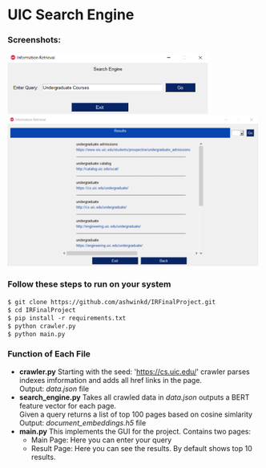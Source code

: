 # UIC Search Engine

### Screenshots:

<img src="https://github.com/ashwinkd/IRFinalProject/blob/master/Screenshots/main_page.png" alt="Main Page" width="400"/>  <img src="https://github.com/ashwinkd/IRFinalProject/blob/master/Screenshots/result_page.png" alt="Result Page" width="500"/>


### Follow these steps to run on your system
```
$ git clone https://github.com/ashwinkd/IRFinalProject.git
$ cd IRFinalProject
$ pip install -r requirements.txt
$ python crawler.py
$ python main.py
```


### Function of Each File

* **crawler.py** 
    Starting with the seed: 'https://cs.uic.edu/' crawler parses indexes imformation and adds all href links in the page.<br>
    Output: *data.json* file
* **search_engine.py**
    Takes all crawled data in *data.json* outputs a BERT feature vector for each page. <br>
    Given a query returns a list of top 100 pages based on cosine simlarity
    Output: *document_embeddings.h5* file
* **main.py**
    This implements the GUI for the project. Contains two pages:
    * Main Page: Here you can enter your query
    * Result Page: Here you can see the results. By default shows top 10 results.
    
